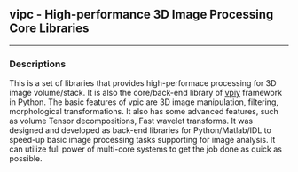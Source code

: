 ## vipc - High-performance 3D Image Processing Core Libraries
-------------------------------------------------------------

### Descriptions

This is a set of libraries that provides high-performace processing
for 3D image volume/stack. It is also the core/back-end library of
[vpiy](https://github.com/lamdao/vipy) framework in Python. The basic
features of vpic are 3D image manipulation, filtering, morphological
transformations. It also has some advanced features, such as volume
Tensor decompositions, Fast wavelet transforms. It was designed and
developed as back-end libraries for Python/Matlab/IDL to speed-up
basic image processing tasks supporting for image analysis. It can
utilize full power of multi-core systems to get the job done as quick
as possible.

